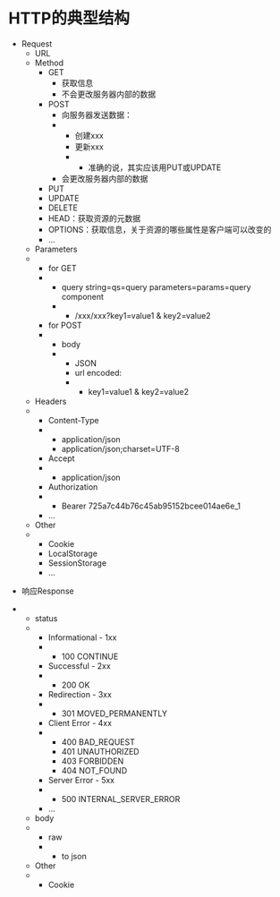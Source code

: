 # HTTP的典型结构



- Request
  - URL
  - Method
    - GET
      - 获取信息
      - 不会更改服务器内部的数据
    - POST
      - 向服务器发送数据：
      * * 创建xxx
        * 更新xxx
        * * 准确的说，其实应该用PUT或UPDATE
      * 会更改服务器内部的数据
    * PUT
    * UPDATE
    * DELETE
    * HEAD：获取资源的元数据
    * OPTIONS：获取信息，关于资源的哪些属性是客户端可以改变的
    * ...
  * Parameters
  * * for GET
    * * query string=qs=query parameters=params=query component
      * * /xxx/xxx?key1=value1
          &
          key2=value2
    * for POST
    * * body
      * * JSON
        * url encoded:
        * * key1=value1
            &
            key2=value2
  * Headers
  * * Content-Type
    * * application/json
      * application/json;charset=UTF-8
    * Accept
    * * application/json
    * Authorization
    * * Bearer 725a7c44b76c45ab95152bcee014ae6e\_1
    * ...
  * Other
  * * Cookie
    * LocalStorage
    * SessionStorage
    * …
* 响应Response

* * status
  * * Informational - 1xx
    * * 100 CONTINUE
    * Successful - 2xx
    * * 200 OK
    * Redirection - 3xx
    * * 301 MOVED\_PERMANENTLY
    * Client Error - 4xx
    * * 400 BAD\_REQUEST
      * 401 UNAUTHORIZED
      * 403 FORBIDDEN
      * 404 NOT\_FOUND
    * Server Error - 5xx
    * * 500 INTERNAL\_SERVER\_ERROR
    * …
  * body
  * * raw
    * * to json
  * Other
  * * Cookie



